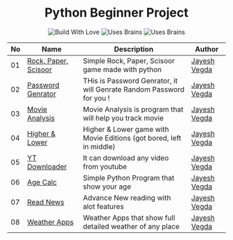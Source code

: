 <h1 align="center">
  Python Beginner Project
</h1>

<p align="center">
  <img src="https://forthebadge.com/images/badges/built-with-love.svg" alt="Build With Love"/>
  <img src="https://forthebadge.com/images/badges/uses-brains.svg" alt="Uses Brains"/>
  <img src="https://forthebadge.com/images/badges/made-with-python.svg" alt="Uses Brains"/>
</p>


| No | Name | Description | Author |
| ------ | ------ | ------ | ------ |
| 01 | [Rock, Paper, Scisoor](https://github.com/JayeshVegda/Python-Project/tree/main/1.%20Rock%2C%20Paper%2C%20Scissor) | Simple Rock, Paper, Scisoor game made with python | [Jayesh Vegda](https://github.com/JayeshVegda)|
| 02 | [Password Genrator](https://github.com/JayeshVegda/Python-Project/tree/main/2.%20Password%20Genrator) | THis is Password Genrator, it will Genrate Random Password for you ! | [Jayesh Vegda](https://github.com/JayeshVegda)|
| 03 | [Movie Analysis](https://github.com/JayeshVegda/Python-Project/tree/main/3.%20Movie%20Analysis) | Movie Analysis is program that will help you track movie | [Jayesh Vegda](https://github.com/JayeshVegda)|
| 04 | [Higher & Lower](https://github.com/JayeshVegda/Python-Project/tree/main/4.%20Higher%20and%20Lower) | Higher & Lower game with Movie Editions (got bored, left in middle) | [Jayesh Vegda](https://github.com/JayeshVegda) |
| 05 | [YT Downloader](https://github.com/JayeshVegda/Python-Project/tree/main/5.%20Yt%20Video%20Downloader) | It can download any video from youtube | [Jayesh Vegda](https://github.com/JayeshVegda) |
| 06 | [Age Calc](https://github.com/JayeshVegda/Python-Project/tree/main/6.%20Age%20Calculator) | Simple Python Program that show your age | [Jayesh Vegda](https://github.com/JayeshVegda) |
| 07 | [Read News](https://github.com/JayeshVegda/Python-Project/tree/main/7.%20Read%20News) | Advance New reading with alot features | [Jayesh Vegda](https://github.com/JayeshVegda) |
| 08 | [Weather Apps](https://github.com/JayeshVegda/Python-Project/tree/main/8.%20Weather%20App) | Weather Apps that show full detailed weather of any place | [Jayesh Vegda](https://github.com/JayeshVegda) |

